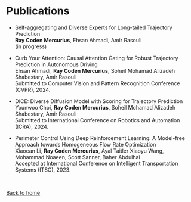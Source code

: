 # Publications

* Self-aggregating and Diverse Experts for Long-tailed Trajectory Prediction <br /> **Ray Coden Mercurius**, Ehsan Ahmadi, Amir Rasouli <br /> (in progress)

* Curb Your Attention: Causal Attention Gating for Robust Trajectory Prediction in Autonomous Driving <br /> Ehsan Ahmadi, **Ray Coden Mercurius**, Soheil Mohamad Alizadeh Shabestary, Amir Rasouli <br /> Submitted to Computer Vision and Pattern Recognition Conference (CVPR), 2024.

* DICE: Diverse Diffusion Model with Scoring for Trajectory Prediction<br /> Younwoo Choi, **Ray Coden Mercurius**, Soheil Mohamad Alizadeh Shabestary, Amir Rasouli <br /> Submitted to International Conference on Robotics and Automation (ICRA), 2024.

* Perimeter Control Using Deep Reinforcement Learning: A Model-free Approach towards Homogeneous Flow Rate Optimization <br /> Xiaocan Li, **Ray Coden Mercurius**, Ayal Taitler Xiaoyu Wang, Mohammad Noaeen, Scott Sanner, Baher Abdulhai <br /> Accepted at International Conference on Intelligent Transportation Systems (ITSC), 2023.

&nbsp;

[Back to home](/)
